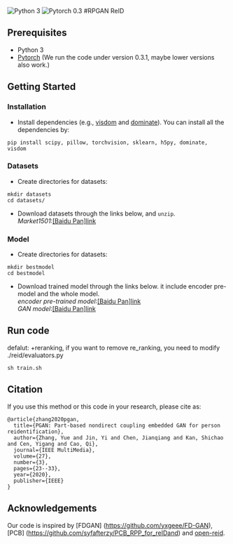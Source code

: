 ![Python 3](https://img.shields.io/badge/python-3-green.svg) ![Pytorch 0.3](https://img.shields.io/badge/pytorch-0.3-blue.svg)
#RPGAN
ReID 
## Prerequisites
- Python 3
- [Pytorch](https://pytorch.org/) (We run the code under version 0.3.1, maybe lower versions also work.)

## Getting Started

### Installation
- Install dependencies (e.g., [visdom](https://github.com/facebookresearch/visdom) and [dominate](https://github.com/Knio/dominate)). You can install all the dependencies by:
```
pip install scipy, pillow, torchvision, sklearn, h5py, dominate, visdom
```
### Datasets
- Create directories for datasets:
```
mkdir datasets
cd datasets/
```
- Download datasets through the links below, and `unzip`.  
*Market1501*:[[Baidu Pan]link](https://pan.baidu.com/s/1XN5EyIFHcOxATezcWbVLTA)  

### Model
- Create directories for datasets:
```
mkdir bestmodel
cd bestmodel
```
- Download trained model through the links below. it include encoder pre-model and the whole model.  
*encoder pre-trained model*:[[Baidu Pan]link](https://pan.baidu.com/s/1T626WlYHoad31Kadn2x1MA)  
*GAN model*:[[Baidu Pan]link](https://pan.baidu.com/s/1haO4CvBFGuK6QA9BuStwzA) 

## Run code
defalut: +reranking, if you want to remove re_ranking, you need to modify ./reid/evaluators.py
```
sh train.sh
```
## Citation
If you use this method or this code in your research, please cite as:
```
@article{zhang2020pgan,
  title={PGAN: Part-based nondirect coupling embedded GAN for person reidentification},
  author={Zhang, Yue and Jin, Yi and Chen, Jianqiang and Kan, Shichao and Cen, Yigang and Cao, Qi}, 
  journal={IEEE MultiMedia}, 
  volume={27},
  number={3},
  pages={23--33}, 
  year={2020},
  publisher={IEEE}
}
```
## Acknowledgements
Our code is inspired by [FDGAN] (https://github.com/yxgeee/FD-GAN), [PCB] (https://github.com/syfafterzy/PCB_RPP_for_reIDand) and [open-reid](https://github.com/Cysu/open-reid).


